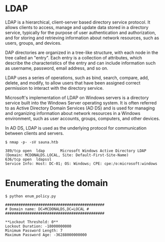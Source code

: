 # LDAP

LDAP is a hierarchical, client-server based directory service protocol. It allows clients to access, manage and update data stored in a directory service, typically for the purpose of user authentication and authorization, and for storing and retrieving information about network resources, such as users, groups, and devices.

DAP directories are organized in a tree-like structure, with each node in the tree called an "entry". Each entry is a collection of attributes, which describe the characteristics of the entry and can include information such as username, password, email address, and so on.

LDAP uses a series of operations, such as bind, search, compare, add, delete, and modify, to allow users that have been assigned correct permission to interact with the directory service.

Microsoft's implementation of LDAP on Windows servers is a directory service built into the Windows Server operating system. It is often referred to as Active Directory Domain Services (AD DS) and is used for managing and organizing information about network resources in a Windows environment, such as user accounts, groups, computers, and other devices.

In AD DS, LDAP is used as the underlying protocol for communication between clients and servers.
```
$ nmap -p- -sV sauna.htb

389/tcp open  ldap       Microsoft Windows Active Directory LDAP (Domain: MCDONALDS.LOCAL, Site: Default-First-Site-Name)
636/tcp open  ldapssl
Service Info: Host: DC-01; OS: Windows; CPE: cpe:/o:microsoft:windows
```
# Enumerating the domain

```
$ python enum_policy.py

#############################################
# Domain name: DC=MCDONALDS,DC=LOCAL #
#############################################

**Lockout Threshold: 0**
Lockout Duration: -18000000000
Minimum Password Length: 7
Maximum Password Age: -36288000000000
```
